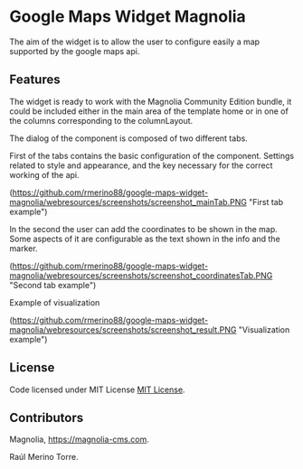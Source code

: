 # Google Maps Widget Magnolia

The aim of the widget is to allow the user to configure easily a map supported by the google maps api.

## Features

The widget is ready to work with the Magnolia Community Edition bundle, it could be included either in the main area of the template home or in one of the columns corresponding to the columnLayout.

The dialog of the component is composed of two different tabs. 

First of the tabs contains the basic configuration of the component. Settings related to style and appearance, and the key necessary for the correct working of the api.

(https://github.com/rmerino88/google-maps-widget-magnolia/webresources/screenshots/screenshot_mainTab.PNG  "First tab example")

In the second the user can add the coordinates to be shown in the map. Some aspects of it are configurable as the text shown in the info and the marker.

(https://github.com/rmerino88/google-maps-widget-magnolia/webresources/screenshots/screenshot_coordinatesTab.PNG "Second tab example")

Example of visualization

(https://github.com/rmerino88/google-maps-widget-magnolia/webresources/screenshots/screenshot_result.PNG "Visualization example")

## License

Code licensed under MIT License [MIT License](http://opensource.org/licenses/mit-license.html "MIT License").

## Contributors

Magnolia, https://magnolia-cms.com.

Raúl Merino Torre.